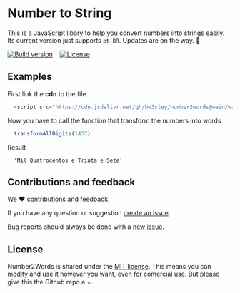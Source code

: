 # Number to String

This is a JavaScript libary to help you convert numbers into strings easily. Its current version just supports `pt-BR`. Updates are on the way. 🚀

<div style="display: flex; gap: 16px;">
  <a href="http://travis-ci.org/bw3sley/number2words">
    <img src="https://api.travis-ci.org/bw3sley/number2words.svg" alt="Build version"/>
  </a>

  <a href="https://github.com/bw3sley/number2words/blob/main/LICENSE.md">
    <img src="https://img.shields.io/badge/license-MIT-blue.svg" alt="License"/>
  </a>
</div>

## Examples
First link the **cdn** to the file
```javascript
  <script src="https://cdn.jsdelivr.net/gh/bw3sley/number2words@main/main.js"></script>
```

Now you have to call the function that transform the numbers into words
```javascript
  transformAllDigits(1437)
```
Result
```
  'Mil Quatrocentos e Trinta e Sete'
```

## Contributions and feedback
We :heart: contributions and feedback.

If you have any question or suggestion [create an issue](https://github.com/bw3sley/number2words/issues/new).

Bug reports should always be done with a [new issue](https://github.com/lindell/JsBarcode/issues/new).

## License
Number2Words is shared under the [MIT license](https://github.com/bw3sley/number2words/blob/master/LICENSE.md). This means you can modify and use it however you want, even for comercial use. But please give this the Github repo a :star:. 

